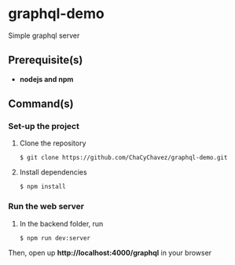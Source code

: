 # graphql-demo
Simple graphql server

## Prerequisite(s)

- **nodejs and npm**

## Command(s)

### Set-up the project

1. Clone the repository
	```
	$ git clone https://github.com/ChaCyChavez/graphql-demo.git
	```
  
2. Install dependencies
	```
	$ npm install
	```

### Run the web server

1. In the backend folder, run
	```
	$ npm run dev:server
	```

Then, open up **http://localhost:4000/graphql** in your browser
